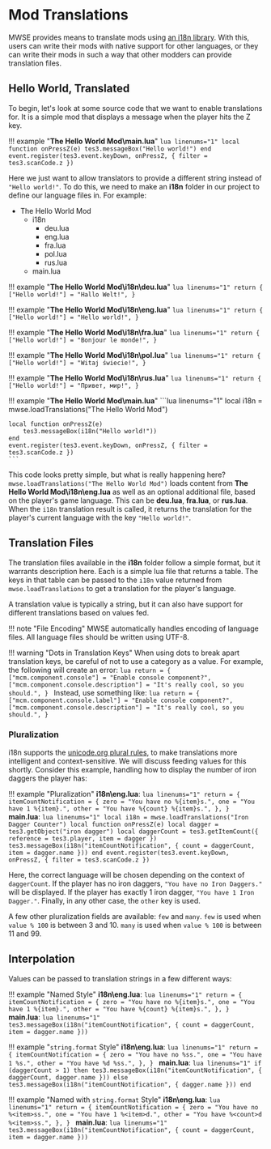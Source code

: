 # Mod Translations

MWSE provides means to translate mods using [an i18n library](https://github.com/kikito/i18n.lua). With this, users can write their mods with native support for other languages, or they can write their mods in such a way that other modders can provide translation files.


## Hello World, Translated

To begin, let's look at some source code that we want to enable translations for. It is a simple mod that displays a message when the player hits the Z key.

!!! example "**The Hello World Mod\\main.lua**"
	```lua linenums="1"
	local function onPressZ(e)
		tes3.messageBox("Hello world!")
	end
	event.register(tes3.event.keyDown, onPressZ, { filter = tes3.scanCode.z })
	```

Here we just want to allow translators to provide a different string instead of `"Hello world!"`. To do this, we need to make an **i18n** folder in our project to define our language files in. For example:

* The Hello World Mod
	* i18n
		* deu.lua
		* eng.lua
		* fra.lua
		* pol.lua
		* rus.lua
	* main.lua

!!! example "**The Hello World Mod\\i18n\\deu.lua**"
	```lua linenums="1"
	return {
		["Hello world!"] = "Hallo Welt!",
	}
	```

!!! example "**The Hello World Mod\\i18n\\eng.lua**"
	```lua linenums="1"
	return {
		["Hello world!"] = "Hello world!",
	}
	```

!!! example "**The Hello World Mod\\i18n\\fra.lua**"
	```lua linenums="1"
	return {
		["Hello world!"] = "Bonjour le monde!",
	}
	```

!!! example "**The Hello World Mod\\i18n\\pol.lua**"
	```lua linenums="1"
	return {
		["Hello world!"] = "Witaj świecie!",
	}
	```

!!! example "**The Hello World Mod\\i18n\\rus.lua**"
	```lua linenums="1"
	return {
		["Hello world!"] = "Привет, мир!",
	}
	```

!!! example "**The Hello World Mod\\main.lua**"
	```lua linenums="1"
	local i18n = mwse.loadTranslations("The Hello World Mod")

	local function onPressZ(e)
		tes3.messageBox(i18n("Hello world!"))
	end
	event.register(tes3.event.keyDown, onPressZ, { filter = tes3.scanCode.z })
	```

This code looks pretty simple, but what is really happening here? `mwse.loadTranslations("The Hello World Mod")` loads content from **The Hello World Mod\\i18n\\eng.lua** as well as an optional additional file, based on the player's game language. This can be **deu.lua**, **fra.lua**, or **rus.lua**. When the `i18n` translation result is called, it returns the translation for the player's current language with the key `"Hello world!"`.


## Translation Files

The translation files available in the **i18n** folder follow a simple format, but it warrants description here. Each is a simple lua file that returns a table. The keys in that table can be passed to the `i18n` value returned from `mwse.loadTranslations` to get a translation for the player's language.

A translation value is typically a string, but it can also have support for different translations based on values fed.

!!! note "File Encoding"
	MWSE automatically handles encoding of language files. All language files should be written using UTF-8.

!!! warning "Dots in Translation Keys"
	When using dots to break apart translation keys, be careful of not to use a category as a value. For example, the following will create an error:
	```lua
	return = {
		["mcm.component.console"] = "Enable console component?",
		["mcm.component.console.description"] = "It's really cool, so you should.",
	}
	```
	Instead, use something like:
	```lua
	return = {
		["mcm.component.console.label"] = "Enable console component?",
		["mcm.component.console.description"] = "It's really cool, so you should.",
	}
	```

### Pluralization

i18n supports the [unicode.org plural rules](http://cldr.unicode.org/index/cldr-spec/plural-rules), to make translations more intelligent and context-sensitive. We will discuss feeding values for this shortly. Consider this example, handling how to display the number of iron daggers the player has:

!!! example "Pluralization"
	**i18n\\eng.lua**:
	```lua linenums="1"
	return = {
		itemCountNotification = {
			zero = "You have no %{item}s.",
			one = "You have 1 %{item}.",
			other = "You have %{count} %{item}s.",
		},
	}
	```
	**main.lua**:
	```lua linenums="1"
	local i18n = mwse.loadTranslations("Iron Dagger Counter")
	local function onPressZ(e)
		local dagger = tes3.getObject("iron dagger")
		local daggerCount = tes3.getItemCount({ reference = tes3.player, item = dagger })
		tes3.messageBox(i18n("itemCountNotification", { count = daggerCount, item = dagger.name }))
	end
	event.register(tes3.event.keyDown, onPressZ, { filter = tes3.scanCode.z })
	```

Here, the correct language will be chosen depending on the context of `daggerCount`. If the player has no iron daggers, `"You have no Iron Daggers."` will be displayed. If the player has exactly 1 iron dagger, `"You have 1 Iron Dagger."`. Finally, in any other case, the `other` key is used.

A few other pluralization fields are available: `few` and `many`. `few` is used when `value % 100` is between 3 and 10. `many` is used when `value % 100` is between 11 and 99.


## Interpolation

Values can be passed to translation strings in a few different ways:

!!! example "Named Style"
	**i18n\\eng.lua**:
	```lua linenums="1"
	return = {
		itemCountNotification = {
			zero = "You have no %{item}s.",
			one = "You have 1 %{item}.",
			other = "You have %{count} %{item}s.",
		},
	}
	```
	**main.lua**:
	```lua linenums="1"
	tes3.messageBox(i18n("itemCountNotification", { count = daggerCount, item = dagger.name }))
	```

!!! example "`string.format` Style"
	**i18n\\eng.lua**:
	```lua linenums="1"
	return = {
		itemCountNotification = {
			zero = "You have no %ss.",
			one = "You have 1 %s.",
			other = "You have %d %ss.",
		},
	}
	```
	**main.lua**:
	```lua linenums="1"
	if (daggerCount > 1) then
		tes3.messageBox(i18n("itemCountNotification", { daggerCount, dagger.name }))
	else
		tes3.messageBox(i18n("itemCountNotification", { dagger.name }))
	end
	```

!!! example "Named with `string.format` Style"
	**i18n\\eng.lua**:
	```lua linenums="1"
	return = {
		itemCountNotification = {
			zero = "You have no %<item>ss.",
			one = "You have 1 %<item>d.",
			other = "You have %<count>d %<item>ss.",
		},
	}
	```
	**main.lua**:
	```lua linenums="1"
	tes3.messageBox(i18n("itemCountNotification", { count = daggerCount, item = dagger.name }))
	```
